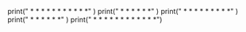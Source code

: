 print(" * * * *  *       *  * * * *  *" )
print(" *     *    *   *    *        *" )
print(" * * * *      *      * * *    *" )
print(" *     *    *   *    *        *" )
print(" *     *  *       *  * * * *  * * * *")